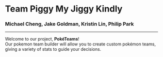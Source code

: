 # Team Piggy My Jiggy Kindly  
### Michael Cheng, Jake Goldman, Kristin Lin, Philip Park
---
Welcome to our project, __PokéTeams__!  
Our pokemon team builder will allow you to create custom pokémon teams, giving a variety of stats to guide your decisions.  
